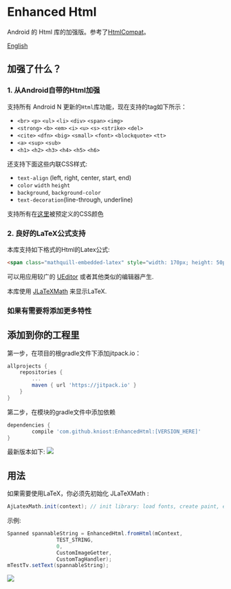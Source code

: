 # Enhanced Html

Android 的 Html 库的加强版。参考了[HtmlCompat](https://github.com/Pixplicity/HtmlCompat)。

[English](README.md)

## 加强了什么？

### 1. 从Android自带的Html加强

支持所有 Android N 更新的`Html`库功能，现在支持的tag如下所示：

*   `<br>` `<p>` `<ul>` `<li>` `<div>` `<span>` `<img>`
*   `<strong>` `<b>` `<em>` `<i>` `<u>` `<s>` `<strike>` `<del>`
*   `<cite>` `<dfn>` `<big>` `<small>` `<font>` `<blockquote>` `<tt>`
*   `<a>` `<sup>` `<sub>`
*   `<h1>` `<h2>` `<h3>` `<h4>` `<h5>` `<h6>`

还支持下面这些内联CSS样式:

*   `text-align` (left, right, center, start, end)
*   `color` `width` `height`
*   `background`, `background-color`
*   `text-decoration`(line-through, underline)

支持所有在[这里](https://www.w3schools.com/cssref/css_colors.asp)被预定义的CSS颜色

### 2. 良好的LaTeX公式支持

本库支持如下格式的Html的Latex公式:

```html
<span class="mathquill-embedded-latex" style="width: 170px; height: 50px;">x=\frac{-b\pm\sqrt[2]{b^2-4ac}}{2a}</span>
```
可以用应用较广的 [UEditor](http://ueditor.baidu.com/website/umeditor.html) 或者其他类似的编辑器产生.

本库使用 [JLaTeXMath](https://github.com/mksmbrtsh/jlatexmath-android) 来显示LaTeX.

### 如果有需要将添加更多特性

## 添加到你的工程里

第一步，在项目的根gradle文件下添加jitpack.io：

```gradle
allprojects {
	repositories {
		...
		maven { url 'https://jitpack.io' }
	}
}
```
	
第二步，在模块的gradle文件中添加依赖

```gradle
dependencies {
        compile 'com.github.kniost:EnhancedHtml:[VERSION_HERE]'
}
```

最新版本如下: 
[![](https://jitpack.io/v/kniost/EnhancedHtml.svg)](https://jitpack.io/#kniost/EnhancedHtml)

## 用法

如果需要使用LaTeX，你必须先初始化 JLaTeXMath :

```java
AjLatexMath.init(context); // init library: load fonts, create paint, etc.
```

示例:

```java
Spanned spannableString = EnhancedHtml.fromHtml(mContext, 
                TEST_STRING, 
                0, 
                CustomImageGetter, 
                CustomTagHandler);
mTestTv.setText(spannableString);
```

[![](https://jitpack.io/v/kniost/EnhancedHtml.svg)](https://jitpack.io/#kniost/EnhancedHtml)